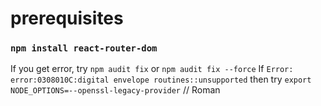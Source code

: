 # prerequisites

### `npm install react-router-dom`
If you get error, try `npm audit fix` or `npm audit fix --force`
If `Error: error:0308010C:digital envelope routines::unsupported` then try `export NODE_OPTIONS=--openssl-legacy-provider` 
// Roman